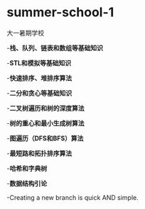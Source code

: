 # summer-school-1
大一暑期学校

  -**栈、队列、链表和数组等基础知识**
  
  -**STL和模拟等基础知识**
  
  -**快速排序、堆排序算法**
  
  -**二分和贪心等基础知识**
  
  -**二叉树遍历和树的深度算法**
  
  -**树的重心和最小生成树算法**
  
  -**图遍历（DFS和BFS）算法**
  
  -**最短路和拓扑排序算法**
  
  -**哈希和字典树**
  
  -**数据结构引论**

-Creating a new branch is quick AND simple.
  
  
